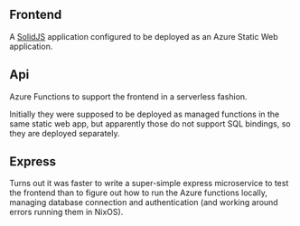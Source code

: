 ## Frontend

A [SolidJS](https://www.solidjs.com/) application configured 
to be deployed as an Azure Static Web application.

## Api

Azure Functions to support the frontend in a serverless fashion.

Initially they were supposed to be deployed as managed functions 
in the same static web app, but apparently those do not support SQL
bindings, so they are deployed separately.

## Express

Turns out it was faster to write a super-simple express microservice
to test the frontend than to figure out how to run the Azure functions
locally, managing database connection and authentication (and working 
around errors running them in NixOS).
